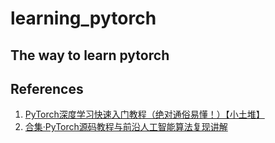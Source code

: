 # learning_pytorch
## The way to learn pytorch

## References
1. [PyTorch深度学习快速入门教程（绝对通俗易懂！）【小土堆】](https://www.bilibili.com/video/BV1hE411t7RN/?spm_id_from=333.1007.top_right_bar_window_custom_collection.content.click&vd_source=8ccc1b479b2dcfdc0a2ecd6b4c1e0647)
2. [合集·PyTorch源码教程与前沿人工智能算法复现讲解](https://space.bilibili.com/373596439/channel/collectiondetail?sid=57707)
